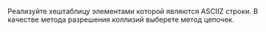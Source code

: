 Реализуйте хештаблицу элементами которой являются ASCIIZ строки. В качестве метода
разрешения коллизий выберете метод цепочек.